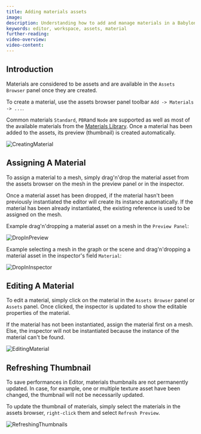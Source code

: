 ```yaml
---
title: Adding materials assets
image: 
description: Understanding how to add and manage materials in a Babylon.JS Editor project
keywords: editor, workspace, assets, material
further-reading:
video-overview:
video-content:
---
```



## Introduction

Materials are considered to be assets and are available in the `Assets Browser` panel once they are created.

To create a material, use the assets browser panel toolbar `Add -> Materials -> ...`.

Common materials `Standard`, `PBR`and `Node` are supported as well as most of the available materials from
the [Materials Library](https://doc.babylonjs.com/toolsAndResources/assetLibraries/materialsLibrary).
Once a material has been added to the assets, its preview (thumbnail) is created automatically.

![CreatingMaterial](/img/extensions/Editor/AddingMaterials/creating-material.gif)

## Assigning A Material

To assign a material to a mesh, simply drag'n'drop the material asset from the assets browser on the mesh in
the preview panel or in the inspector.

Once a material asset has been dropped, if the material hasn't been previously instantiated the editor will
create its instance automatically. If the material has been already instantiated, the existing reference is used
to be assigned on the mesh.

Example drag'n'dropping a material asset on a mesh in the `Preview Panel`:

![DropInPreview](/img/extensions/Editor/AddingMaterials/drop-in-preview.gif)

Example selecting a mesh in the graph or the scene and drag'n'dropping a material asset in
the inspector's field `Material`:

![DropInInspector](/img/extensions/Editor/AddingMaterials/drop-in-inspector.gif)

## Editing A Material

To edit a material, simply click on the material in the `Assets Browser` panel or `Assets` panel.
Once clicked, the inspector is updated to show the editable properties of the material.

If the material has not been instantiated, assign the material first on a mesh. Else, the inspector will not be instantiated because the instance of the material can't be found.

![EditingMaterial](/img/extensions/Editor/AddingMaterials/editing-material.gif)

## Refreshing Thumbnail

To save performances in Editor, materials thumbnails are not permanently updated. In case, for example, one or
multiple texture asset have been changed, the thumbnail will not be necessarily updated.

To update the thumbnail of materials, simply select the materials in the assets browser, `right-click` them
and select `Refresh Preview`.

![RefreshingThumbnails](/img/extensions/Editor/AddingMaterials/refreshing-thumbnails.gif)
